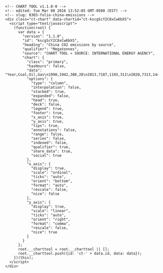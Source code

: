     <!-- CHART TOOL v1.1.0-0 -->
    <!-- edited: Tue Mar 08 2016 13:52:05 GMT-0500 (EST) -->
    <!-- slug: 0303-folio-china-emissions -->
    <div class="ct-chart" data-chartid="ct-kscgScY2C8xCw6bXS">
      <script type="text/javascript">
        (function(root) {
          var data = {
            "version": "1.1.0",
            "id": "kscgScY2C8xCw6bXS",
            "heading": "China CO2 emissions by source",
            "qualifier": "Megatonnes",
            "source": "CHART TOOL » SOURCE: INTERNATIONAL ENERGY AGENCY",
            "chart": {
              "class": "primary",
              "hasHours": false,
              "data": "Year,Coal,Oil,Gas\n1990,1942,308,28\n2013,7187,1193,311\n2020,7313,1440,544\n2025,6962,1517,692\n2030,6499,1559,840",
              "options": {
                "type": "column",
                "interpolation": false,
                "stacked": true,
                "expanded": false,
                "head": true,
                "deck": false,
                "legend": true,
                "footer": true,
                "x_axis": true,
                "y_axis": true,
                "tips": true,
                "annotations": false,
                "range": false,
                "series": false,
                "indexed": false,
                "qualifier": true,
                "share_data": true,
                "social": true
              },
              "x_axis": {
                "display": true,
                "scale": "ordinal",
                "ticks": "auto",
                "orient": "bottom",
                "format": "auto",
                "rescale": false,
                "nice": false
              },
              "y_axis": {
                "display": true,
                "scale": "linear",
                "ticks": "auto",
                "orient": "right",
                "format": "comma",
                "rescale": false,
                "nice": true
              }
            }
          };
          root.__charttool = root.__charttool || [];
          root.__charttool.push({id: 'ct-' + data.id, data: data});
        })(this);
      </script>
    </div>
